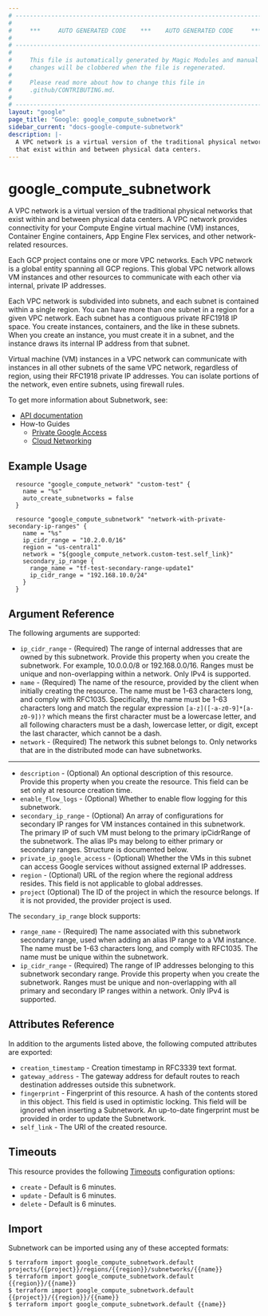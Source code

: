 ```yaml
---
# ----------------------------------------------------------------------------
#
#     ***     AUTO GENERATED CODE    ***    AUTO GENERATED CODE     ***
#
# ----------------------------------------------------------------------------
#
#     This file is automatically generated by Magic Modules and manual
#     changes will be clobbered when the file is regenerated.
#
#     Please read more about how to change this file in
#     .github/CONTRIBUTING.md.
#
# ----------------------------------------------------------------------------
layout: "google"
page_title: "Google: google_compute_subnetwork"
sidebar_current: "docs-google-compute-subnetwork"
description: |-
  A VPC network is a virtual version of the traditional physical networks
  that exist within and between physical data centers.
---
```


# google\_compute\_subnetwork

A VPC network is a virtual version of the traditional physical networks
that exist within and between physical data centers. A VPC network
provides connectivity for your Compute Engine virtual machine (VM)
instances, Container Engine containers, App Engine Flex services, and
other network-related resources.

Each GCP project contains one or more VPC networks. Each VPC network is a
global entity spanning all GCP regions. This global VPC network allows VM
instances and other resources to communicate with each other via internal,
private IP addresses.

Each VPC network is subdivided into subnets, and each subnet is contained
within a single region. You can have more than one subnet in a region for
a given VPC network. Each subnet has a contiguous private RFC1918 IP
space. You create instances, containers, and the like in these subnets.
When you create an instance, you must create it in a subnet, and the
instance draws its internal IP address from that subnet.

Virtual machine (VM) instances in a VPC network can communicate with
instances in all other subnets of the same VPC network, regardless of
region, using their RFC1918 private IP addresses. You can isolate portions
of the network, even entire subnets, using firewall rules.

To get more information about Subnetwork, see:

* [API documentation](https://cloud.google.com/compute/docs/reference/rest/beta/subnetworks)
* How-to Guides
    * [Private Google Access](https://cloud.google.com/vpc/docs/configure-private-google-access)
    * [Cloud Networking](https://cloud.google.com/vpc/docs/using-vpc)

## Example Usage

```hcl
  resource "google_compute_network" "custom-test" {
    name = "%s"
    auto_create_subnetworks = false
  }

  resource "google_compute_subnetwork" "network-with-private-secondary-ip-ranges" {
    name = "%s"
    ip_cidr_range = "10.2.0.0/16"
    region = "us-central1"
    network = "${google_compute_network.custom-test.self_link}"
    secondary_ip_range {
      range_name = "tf-test-secondary-range-update1"
      ip_cidr_range = "192.168.10.0/24"
    }
  }
```

## Argument Reference

The following arguments are supported:

* `ip_cidr_range` -
  (Required)
  The range of internal addresses that are owned by this subnetwork.
  Provide this property when you create the subnetwork. For example,
  10.0.0.0/8 or 192.168.0.0/16. Ranges must be unique and
  non-overlapping within a network. Only IPv4 is supported.
* `name` -
  (Required)
  The name of the resource, provided by the client when initially
  creating the resource. The name must be 1-63 characters long, and
  comply with RFC1035. Specifically, the name must be 1-63 characters
  long and match the regular expression `[a-z]([-a-z0-9]*[a-z0-9])?` which
  means the first character must be a lowercase letter, and all
  following characters must be a dash, lowercase letter, or digit,
  except the last character, which cannot be a dash.
* `network` -
  (Required)
  The network this subnet belongs to.
  Only networks that are in the distributed mode can have subnetworks.


- - -

* `description` -
  (Optional)
  An optional description of this resource. Provide this property when
  you create the resource. This field can be set only at resource
  creation time.
* `enable_flow_logs` -
  (Optional)
  Whether to enable flow logging for this subnetwork.
* `secondary_ip_range` -
  (Optional)
  An array of configurations for secondary IP ranges for VM instances
  contained in this subnetwork. The primary IP of such VM must belong
  to the primary ipCidrRange of the subnetwork. The alias IPs may belong
  to either primary or secondary ranges.  Structure is documented below.
* `private_ip_google_access` -
  (Optional)
  Whether the VMs in this subnet can access Google services without
  assigned external IP addresses.
* `region` -
  (Optional)
  URL of the region where the regional address resides.
  This field is not applicable to global addresses.
* `project` (Optional) The ID of the project in which the resource belongs.
    If it is not provided, the provider project is used.

The `secondary_ip_range` block supports:
* `range_name` -
  (Required)
  The name associated with this subnetwork secondary range, used
  when adding an alias IP range to a VM instance. The name must
  be 1-63 characters long, and comply with RFC1035. The name
  must be unique within the subnetwork.
* `ip_cidr_range` -
  (Required)
  The range of IP addresses belonging to this subnetwork secondary
  range. Provide this property when you create the subnetwork.
  Ranges must be unique and non-overlapping with all primary and
  secondary IP ranges within a network. Only IPv4 is supported.
    

## Attributes Reference

In addition to the arguments listed above, the following computed attributes are exported:

* `creation_timestamp` -
  Creation timestamp in RFC3339 text format.
* `gateway_address` -
  The gateway address for default routes to reach destination addresses
  outside this subnetwork.
* `fingerprint` -
  Fingerprint of this resource. A hash of the contents stored in this
  object. This field is used in optimistic locking. This field will
  be ignored when inserting a Subnetwork. An up-to-date fingerprint
  must be provided in order to update the Subnetwork.
* `self_link` - The URI of the created resource.


## Timeouts

This resource provides the following
[Timeouts](/docs/configuration/resources.html#timeouts) configuration options:

- `create` - Default is 6 minutes.
- `update` - Default is 6 minutes.
- `delete` - Default is 6 minutes.

## Import

Subnetwork can be imported using any of these accepted formats:

```
$ terraform import google_compute_subnetwork.default projects/{{project}}/regions/{{region}}/subnetworks/{{name}}
$ terraform import google_compute_subnetwork.default {{region}}/{{name}}
$ terraform import google_compute_subnetwork.default {{project}}/{{region}}/{{name}}
$ terraform import google_compute_subnetwork.default {{name}}
```
